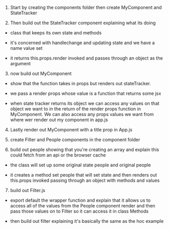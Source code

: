 1. Start by creating the components folder then create MyComponent and StateTracker

2. Then build out the StateTracker component explaining what its doing

- class that keeps its own state and methods 

- it's concerned with handlechange and updating state and we have a name value set

- it returns this.props.render invoked and passes through an object as the argument

3. now build out MyComponent 

- show that the function takes in props but renders out stateTracker.

- we pass a render props whose value is a function that returns some jsx 

- when state tracker returns its object we can access any values on that object we want to in the return of the render props function in MyComponent. We can also access any props values we want from where wer render out my component in app.js 

4. Lastly render out MyComponent with a title prop in App.js

5. create Filter and People components in the component folder 

6. build out people showing that you're creating an array and explain this could fetch from an api or the browser cache 

- the class will set up some original state people and original people 

- it creates a method set people that will set state and then renders out this.props invoked passing through an object with methods and values 

7. build out Filter.js

- export default the wrapper function and explain that it allows us to access all of the values from the People component render and then pass those values on to Filter so it can access it in class Methods 

- then build out filter explaining it's basically the same as the hoc example